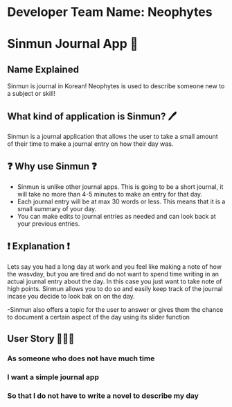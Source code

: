 # Developer Team Name: Neophytes
# Sinmun Journal App 📖
## Name Explained
Sinmun is journal in Korean!
Neophytes is used to describe someone new to a subject or skill!
## What kind of application is Sinmun? 🖊️
Sinmun is a journal application that allows the user to take a small amount of their time to make a journal entry on how their day was.
## ❓ Why use Sinmun ❓
 - Sinmun is unlike other journal apps. This is going to be a short journal, it will take no more than 4-5 minutes to make an entry for that day. <br>
 - Each journal entry will be at max 30 words or less. This means that it is a small summary of your day.<br>
 - You can make edits to journal entries as needed and can look back at your previous entries. <br>
## ❗ Explanation ❗
Lets say you had a long day at work and you feel like making a note of how the wasvday, but you are tired and do not want to spend time writing in an actual journal entry about the day. In this case you just want to take note of high points. Sinmun allows you to do so and easily keep track of the journal incase you decide to look bak on on the day.

-Sinmun also offers a topic for the user to answer or gives them the chance to document a certain aspect of the day using its slider function

## User Story 🧑‍🤝‍🧑
### As someone who does not have much time
### I want a simple journal app
### So that I do not have to write a novel to describe my day

